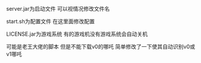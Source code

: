 server.jar为启动文件 可以视情况修改文件名

start.sh为配置文件 在这里面修改配置

LICENSE.jar为游戏系统 有的游戏机没有游戏系统会自动关机

可能是老王大佬的脚本 但是不能下载v0的哪吒 简单修改了一下使其自动识别v0或v1哪吒
